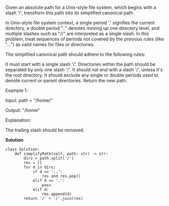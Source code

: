 Given an absolute path for a Unix-style file system, which begins with a slash '/', transform this path into its simplified canonical path.

In Unix-style file system context, a single period '.' signifies the current directory, a double period ".." denotes moving up one directory level, and multiple slashes such as "//" are interpreted as a single slash. In this problem, treat sequences of periods not covered by the previous rules (like "...") as valid names for files or directories.

The simplified canonical path should adhere to the following rules:

It must start with a single slash '/'.
Directories within the path should be separated by only one slash '/'.
It should not end with a slash '/', unless it's the root directory.
It should exclude any single or double periods used to denote current or parent directories.
Return the new path.

Example 1:

Input: path = "/home/"

Output: "/home"

Explanation:

The trailing slash should be removed.

**Solution**
```
class Solution:
    def simplifyPath(self, path: str) -> str:
        dirs = path.split('/')
        res = []
        for d in dirs:
            if d == '..':
                res and res.pop()
            elif d == '.':
                pass
            elif d:
                res.append(d)
        return '/' + '/'.join(res)
```
